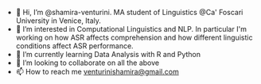 - 👋 Hi, I’m @shamira-venturini. MA student of Linguistics @Ca' Foscari University in Venice, Italy.
- 👀 I’m interested in Computational Linguistics and NLP. 
In particular I'm working on how ASR affects comprehension and how different linguistic conditions affect ASR performance.
- 🌱 I’m currently learning Data Analysis with R and Python 
- 💞️ I’m looking to collaborate on all the above
- 📫 How to reach me venturinishamira@gmail.com

<!---
shamira-venturini/shamira-venturini is a ✨ special ✨ repository because its `README.md` (this file) appears on your GitHub profile.
You can click the Preview link to take a look at your changes.
--->
